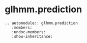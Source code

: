 # glhmm.prediction

```{eval-rst}
.. automodule:: glhmm.prediction
   :members:
   :undoc-members:
   :show-inheritance:
```
